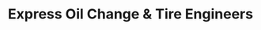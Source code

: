 ---
title: "Express Oil Change & Tire Engineers"
url: /allen/express-oil-change-and-tire-engineers/
shop: tyres
---